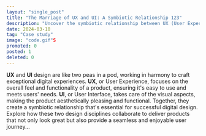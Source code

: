 ```yaml
---
layout: "single_post"
title: "The Marriage of UX and UI: A Symbiotic Relationship 123"
description: "Uncover the symbiotic relationship between UX (User Experience) and UI (User Interface) design and how they work in harmony to create exceptional digital experiences. 123213"
date: 2024-03-10
tag: "Case study"
image: "code.gif"S
promoted: 0
posted: 1
deleted: 0
---
```


<p style="text-align: left;">
<strong>UX</strong> and <strong>UI</strong> design are like two peas in a pod, working in harmony to craft exceptional digital experiences. <strong>UX</strong>, or User Experience, focuses on the overall feel and functionality of a product, ensuring it's easy to use and meets users' needs. <strong>UI</strong>, or User Interface, takes care of the visual aspects, making the product aesthetically pleasing and functional. Together, they create a symbiotic relationship that's essential for successful digital design. Explore how these two design disciplines collaborate to deliver products that not only look great but also provide a seamless and enjoyable user journey...
</p>